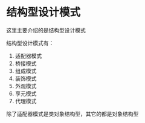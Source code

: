 # 结构型设计模式

这里主要介绍的是结构型设计模式

结构型设计模式有：

1. 适配器模式
2. 桥接模式
3. 组成模式
4. 装饰模式
5. 外观模式
6. 享元模式
7. 代理模式

除了适配器模式是类对象结构型，其它的都是对象结构型
